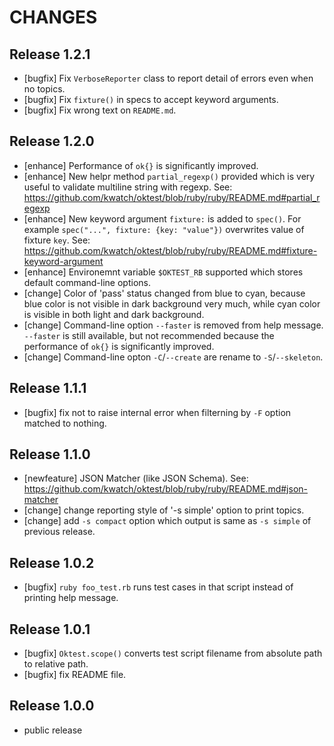 CHANGES
=======



Release 1.2.1
-------------

* [bugfix] Fix `VerboseReporter` class to report detail of errors even when no topics.
* [bugfix] Fix `fixture()` in specs to accept keyword arguments.
* [bugfix] Fix wrong text on `README.md`.



Release 1.2.0
-------------

* [enhance] Performance of `ok{}` is significantly improved.
* [enhance] New helpr method `partial_regexp()` provided which is very useful to validate multiline string with regexp. See:
  <https://github.com/kwatch/oktest/blob/ruby/ruby/README.md#partial_regexp>
* [enhance] New keyword argument `fixture:` is added to `spec()`. For example `spec("...", fixture: {key: "value"})` overwrites value of fixture `key`. See:
  <https://github.com/kwatch/oktest/blob/ruby/ruby/README.md#fixture-keyword-argument>
* [enhance] Environemnt variable `$OKTEST_RB` supported which stores default command-line options.
* [change] Color of 'pass' status changed from blue to cyan, because blue color is not visible in dark background very much, while cyan color is visible in both light and dark background.
* [change] Command-line option `--faster` is removed from help message. `--faster` is still available, but not recommended because the performance of `ok{}` is significantly improved.
* [change] Command-line opton `-C`/`--create` are rename to `-S`/`--skeleton`.



Release 1.1.1
-------------

* [bugfix] fix not to raise internal error when filterning by `-F` option matched to nothing.



Release 1.1.0
-------------

* [newfeature] JSON Matcher (like JSON Schema). See:
  https://github.com/kwatch/oktest/blob/ruby/ruby/README.md#json-matcher
* [change] change reporting style of '-s simple' option to print topics.
* [change] add `-s compact` option which output is same as `-s simple` of previous release.



Release 1.0.2
-------------

* [bugfix] `ruby foo_test.rb` runs test cases in that script instead of printing help message.



Release 1.0.1
-------------

* [bugfix] `Oktest.scope()` converts test script filename from absolute path to relative path.
* [bugfix] fix README file.



Release 1.0.0
-------------

* public release
